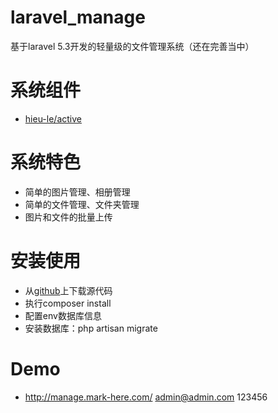 # laravel_manage
基于laravel 5.3开发的轻量级的文件管理系统（还在完善当中）

# 系统组件
- [hieu-le/active](https://github.com/letrunghieu/active)

# 系统特色
- 简单的图片管理、相册管理
- 简单的文件管理、文件夹管理
- 图片和文件的批量上传

# 安装使用
- 从[github](https://github.com/markbest/laravel_manage)上下载源代码
- 执行composer install
- 配置env数据库信息
- 安装数据库：php artisan migrate

# Demo
- http://manage.mark-here.com/  admin@admin.com  123456